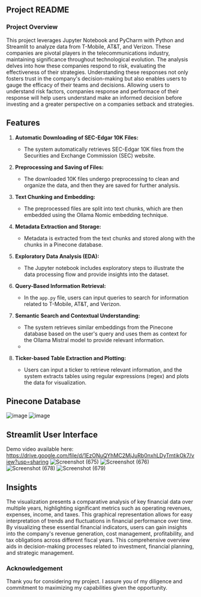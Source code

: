 ## Project README

### Project Overview

This project leverages Jupyter Notebook and PyCharm with Python and Streamlit to analyze data from T-Mobile, AT&T, and Verizon. These companies are pivotal players in the telecommunications industry, maintaining significance throughout technological evolution. The analysis delves into how these companies respond to risk, evaluating the effectiveness of their strategies. Understanding these responses not only fosters trust in the company's decision-making but also enables users to gauge the efficacy of their teams and decisions. Allowing users to understand risk factors, companies response and performace of their response will help users understand make an informed decision before investing and a greater perspective on a companies setback and strategies. 

## Features

1. **Automatic Downloading of SEC-Edgar 10K Files:**
   - The system automatically retrieves SEC-Edgar 10K files from the Securities and Exchange Commission (SEC) website.
  
2. **Preprocessing and Saving of Files:**
   - The downloaded 10K files undergo preprocessing to clean and organize the data, and then they are saved for further analysis.

3. **Text Chunking and Embedding:**
   - The preprocessed files are split into text chunks, which are then embedded using the Ollama Nomic embedding technique.
  
4. **Metadata Extraction and Storage:**
   - Metadata is extracted from the text chunks and stored along with the chunks in a Pinecone database.

5. **Exploratory Data Analysis (EDA):**
   - The Jupyter notebook includes exploratory steps to illustrate the data processing flow and provide insights into the dataset.

6. **Query-Based Information Retrieval:**
   - In the `app.py` file, users can input queries to search for information related to T-Mobile, AT&T, and Verizon.
   
7. **Semantic Search and Contextual Understanding:**
   - The system retrieves similar embeddings from the Pinecone database based on the user's query and uses them as context for the Ollama Mistral model to provide relevant information.
   - 
8. **Ticker-based Table Extraction and Plotting:**
   - Users can input a ticker to retrieve relevant information, and the system extracts tables using regular expressions (regex) and plots the data for visualization.
  
## Pinecone Database
![image](https://github.com/shahtvisha/fsil-application/assets/91308439/cc8a8df9-26b0-4337-b8d9-1a1e9fb03f7c)
![image](https://github.com/shahtvisha/fsil-application/assets/91308439/440d8cf1-b59d-46a7-bbef-c78e5697c370)

## Streamlit User Interface
Demo video available here: https://drive.google.com/file/d/1EzONuQYhMC2MjJuRb0nxhLDyTmtikOk7/view?usp=sharing
![Screenshot (675)](https://github.com/shahtvisha/fsil-application/assets/91308439/4fddee1e-2330-49dc-b6f0-1e47b63a8399)
![Screenshot (676)](https://github.com/shahtvisha/fsil-application/assets/91308439/798ee4f6-89bf-4dcf-9efa-e54c73ef50fe)
![Screenshot (678)](https://github.com/shahtvisha/fsil-application/assets/91308439/91a40617-6032-4bec-8094-67af75f05f89)
![Screenshot (679)](https://github.com/shahtvisha/fsil-application/assets/91308439/8fcf67a4-aca0-42f6-a86b-3de2299aa81a)

## Insights
The visualization presents a comparative analysis of key financial data over multiple years, highlighting significant metrics such as operating revenues, expenses, income, and taxes. This graphical representation allows for easy interpretation of trends and fluctuations in financial performance over time. By visualizing these essential financial indicators, users can gain insights into the company's revenue generation, cost management, profitability, and tax obligations across different fiscal years. This comprehensive overview aids in decision-making processes related to investment, financial planning, and strategic management.

### Acknowledgement

Thank you for considering my project. I assure you of my diligence and commitment to maximizing my capabilities given the opportunity.

